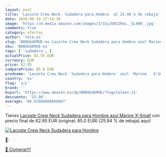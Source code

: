 ```yaml
---
layout: post
title: 'Lacoste Crew Neck  Sudadera para Hombre  al 25.94 % de rebaja'
date: 2020-06-19 17:14:39
image: 'https://m.media-amazon.com/images/I/31yJU9120oL._SL400_.jpg'
comments: true
category: ofertas
author: 'tole.es'
slug: 'B00UG4EMUE-es Lacoste Crew Neck Sudadera para Hombre azul Marine X-Small'
sku: 'B00UG4EMUE-es'
tags: [ 'sudadera', ]
actualPrice: 62.95 EUR
currency: EUR
price: 62.95
comparePrice: 85.0 EUR
prodname: 'Lacoste Crew Neck  Sudadera para Hombre  azul  Marine   X-Small'
country: 'es'
flag: '🇪🇸'
brand: ''
buyurl: 'https://www.amazon.es/dp/B00UG4EMUE/?tag=tolees-21'
descuento: '25.94'
average: '66.62666666666667'
---
```


Tienes [Lacoste Crew Neck  Sudadera para Hombre  azul  Marine   X-Small](https://www.amazon.es/dp/B00UG4EMUE/?tag=tolees-21) con precio final de  62.95 EUR (original: 85.0 EUR) (25.94 %  de rebaja) aqui!

[![Lacoste Crew Neck  Sudadera para Hombre ](https://m.media-amazon.com/images/I/31yJU9120oL._SL400_.jpg)](https://www.amazon.es/dp/B00UG4EMUE/?tag=tolees-21)

🔎:


[🛒 Comprar!!!](https://www.amazon.es/dp/B00UG4EMUE/?tag=tolees-21)
